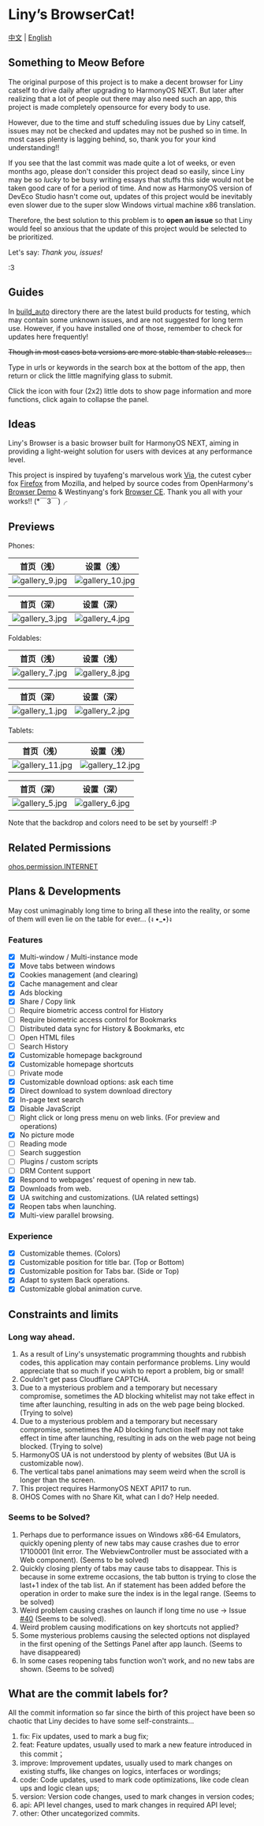 # Liny’s BrowserCat!

[中文](README.md) | [English](README_EN.md)

## Something to Meow Before

The original purpose of this project is to make a decent browser for Liny catself to drive daily
after upgrading to HarmonyOS NEXT.
But later after realizing that a lot of people out there may also need such an app,
this project is made completely opensource for every body to use.

However, due to the time and stuff scheduling issues due by Liny catself,
issues may not be checked and updates may not be pushed so in time.
In most cases plenty is lagging behind, so, thank you for your kind understanding!!

If you see that the last commit was made quite a lot of weeks, or even months ago,
please don't consider this project dead so easily, since
Liny may be so _lucky_ to be busy writing essays that
stuffs this side would not be taken good care of for a period of time.
And now as HarmonyOS version of DevEco Studio hasn't come out,
updates of this project would be inevitably even slower
due to the super slow Windows virtual machine x86 translation.

Therefore, the best solution to this problem is to **open an issue** so that
Liny would feel so anxious that the update of this project would be selected to be prioritized.

Let's say: _Thank you, issues!_

:3

## Guides

In [build_auto](build_auto) directory there are the latest build products for testing,
which may contain some unknown issues, and are not suggested for long term use.
However, if you have installed one of those, remember to check for updates here frequently!

~~Though in most cases beta versions are more stable than stable releases...~~

Type in urls or keywords in the search box at the bottom of the app,
then return or click the little magnifying glass to submit.

Click the icon with four (2x2) little dots to show page information and more functions,
click again to collapse the panel.

## Ideas

Liny's Browser is a basic browser built for HarmonyOS NEXT,
aiming in providing a light-weight solution for users
with devices at any performance level.

This project is inspired by
tuyafeng's marvelous work [Via](https://viayoo.com/),
the cutest cyber fox [Firefox](https://firefox.com/) from Mozilla,
and helped by source codes from OpenHarmony's
[Browser Demo](https://gitee.com/openharmony/applications_app_samples/tree/master/code/BasicFeature/Web/Browser)
& Westinyang's fork [Browser CE](https://gitee.com/westinyang/browser-ce).
Thank you all with your works!! (*￣3￣)╭

## Previews

Phones:

|                   首页（浅）                    |                    设置（浅）                     |
|:------------------------------------------:|:--------------------------------------------:|
| ![gallery_9.jpg](build_auto/gallery_9.jpg) | ![gallery_10.jpg](build_auto/gallery_10.jpg) |

|                   首页（深）                    |                   设置（深）                    |
|:------------------------------------------:|:------------------------------------------:|
| ![gallery_3.jpg](build_auto/gallery_3.jpg) | ![gallery_4.jpg](build_auto/gallery_4.jpg) |

Foldables:

|                   首页（浅）                    |                   设置（浅）                    |
|:------------------------------------------:|:------------------------------------------:|
| ![gallery_7.jpg](build_auto/gallery_7.jpg) | ![gallery_8.jpg](build_auto/gallery_8.jpg) |

|                   首页（深）                    |                   设置（深）                    |
|:------------------------------------------:|:------------------------------------------:|
| ![gallery_1.jpg](build_auto/gallery_1.jpg) | ![gallery_2.jpg](build_auto/gallery_2.jpg) |

Tablets:

|                    首页（浅）                     |                    设置（浅）                     |
|:--------------------------------------------:|:--------------------------------------------:|
| ![gallery_11.jpg](build_auto/gallery_11.jpg) | ![gallery_12.jpg](build_auto/gallery_12.jpg) |

|                   首页（深）                    |                   设置（深）                    |
|:------------------------------------------:|:------------------------------------------:|
| ![gallery_5.jpg](build_auto/gallery_5.jpg) | ![gallery_6.jpg](build_auto/gallery_6.jpg) |

Note that the backdrop and colors need to be set by yourself! :P

## Related Permissions

[ohos.permission.INTERNET](https://gitee.com/openharmony/docs/blob/master/zh-cn/application-dev/security/permission-list.md#ohospermissioninternet)

## Plans & Developments

May cost unimaginably long time to bring all these into the reality,
or some of them will even lie on the table for ever... (ง •_•)ง

### Features

- [x] Multi-window / Multi-instance mode
- [x] Move tabs between windows
- [x] Cookies management (and clearing)
- [x] Cache management and clear
- [x] Ads blocking
- [x] Share / Copy link
- [ ] Require biometric access control for History
- [ ] Require biometric access control for Bookmarks
- [ ] Distributed data sync for History & Bookmarks, etc
- [ ] Open HTML files
- [ ] Search History
- [x] Customizable homepage background
- [x] Customizable homepage shortcuts
- [ ] Private mode
- [x] Customizable download options: ask each time
- [x] Direct download to system download directory
- [x] In-page text search
- [x] Disable JavaScript
- [ ] Right click or long press menu on web links. (For preview and operations)
- [x] No picture mode
- [ ] Reading mode
- [ ] Search suggestion
- [ ] Plugins / custom scripts
- [ ] DRM Content support
- [x] Respond to webpages' request of opening in new tab.
- [x] Downloads from web.
- [x] UA switching and customizations. (UA related settings)
- [x] Reopen tabs when launching.
- [x] Multi-view parallel browsing.

### Experience

- [x] Customizable themes. (Colors)
- [x] Customizable position for title bar. (Top or Bottom)
- [x] Customizable position for Tabs bar. (Side or Top)
- [x] Adapt to system Back operations.
- [x] Customizable global animation curve.

## Constraints and limits

### Long way ahead.

1. As a result of Liny's unsystematic programming thoughts and rubbish codes,
   this application may contain performance problems.
   Liny would appreciate that so much if you wish to report a problem, big or small!
2. Couldn't get pass Cloudflare CAPTCHA.
3. Due to a mysterious problem and a temporary but necessary compromise,
   sometimes the AD blocking whitelist may not take effect in time after launching,
   resulting in ads on the web page being blocked.
   (Trying to solve)
4. Due to a mysterious problem and a temporary but necessary compromise,
   sometimes the AD blocking function itself may not take effect in time after launching,
   resulting in ads on the web page not being blocked.
   (Trying to solve)
5. HarmonyOS UA is not understood by plenty of websites (But UA is customizable now).
6. The vertical tabs panel animations may seem weird when the scroll is longer than the screen.
7. This project requires HarmonyOS NEXT API17 to run.
8. OHOS Comes with no Share Kit, what can I do? Help needed.

### Seems to be Solved?

1. Perhaps due to performance issues on Windows x86-64 Emulators,
   quickly opening plenty of new tabs may cause crashes due to error
   17100001 (Init error. The WebviewController must be associated with a Web component).
   (Seems to be solved)
2. Quickly closing plenty of tabs may cause tabs to disappear.
   This is because in some extreme occasions,
   the tab button is trying to close the last+1 index of the tab list.
   An if statement has been added before the operation
   in order to make sure the index is in the legal range.
   (Seems to be solved)
3. Weird problem causing crashes on launch if long time no use →
   Issue [#40](https://github.com/awaLiny2333/LinysBrowser_NEXT/issues/40)
   (Seems to be solved).
4. Weird problem causing modifications on key shortcuts not applied?
5. Some mysterious problems causing the selected options not displayed in the first opening
   of the Settings Panel after app launch.
   (Seems to have disappeared)
6. In some cases reopening tabs function won't work, and no new tabs are shown.
   (Seems to be solved)

## What are the commit labels for?

All the commit information so far since the birth of this project have been so chaotic
that Liny decides to have some self-constraints...

1. fix: Fix updates, used to mark a bug fix;
2. feat: Feature updates, usually used to mark a new feature introduced in this commit；
3. improve: Improvement updates, usually used to mark changes on existing stuffs,
   like changes on logics, interfaces or wordings;
4. code: Code updates, used to mark code optimizations, like code clean ups and logic clean ups;
5. version: Version code changes, used to mark changes in version codes;
6. api: API level changes, used to mark changes in required API level;
7. other: Other uncategorized commits.